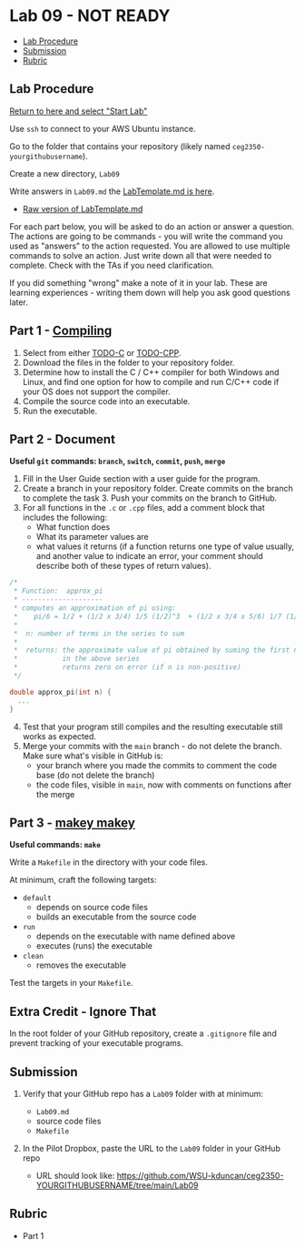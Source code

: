 # Lab 09 - NOT READY

- [Lab Procedure](#Lab-Procedure)
- [Submission](#Submission)
- [Rubric](#Rubric)

## Lab Procedure

[Return to here and select "Start Lab"](https://awsacademy.instructure.com/courses/68834/modules/items/6128516)

Use `ssh` to connect to your AWS Ubuntu instance.

Go to the folder that contains your repository (likely named `ceg2350-yourgithubusername`).

Create a new directory, `Lab09`

Write answers in `Lab09.md` the [LabTemplate.md is here](LabTemplate.md).

- [Raw version of LabTemplate.md](https://raw.githubusercontent.com/pattonsgirl/CEG2350/main/Labs/Lab09/LabTemplate.md)

For each part below, you will be asked to do an action or answer a question. The actions are going to be commands - you will write the command you used as "answers" to the action requested. You are allowed to use multiple commands to solve an action. Just write down all that were needed to complete. Check with the TAs if you need clarification.

If you did something "wrong" make a note of it in your lab. These are learning experiences - writing them down will help you ask good questions later.

## Part 1 - [Compiling](https://xkcd.com/303/)

1. Select from either [TODO-C](TODO-C) or [TODO-CPP](TODO-CPP).
2. Download the files in the folder to your repository folder.
3. Determine how to install the C / C++ compiler for both Windows and Linux, and find one option for how to compile and run C/C++ code if your OS does not support the compiler.
4. Compile the source code into an executable.
5. Run the executable.

## Part 2 - Document

**Useful `git` commands: `branch`, `switch`, `commit`, `push`, `merge`**

1. Fill in the User Guide section with a user guide for the program.
2. Create a branch in your repository folder.  Create commits on the branch to complete the task 3.  Push your commits on the branch to GitHub.
3. For all functions in the `.c` or `.cpp` files, add a comment block that includes the following:
   - What function does
   - What its parameter values are
   - what values it returns (if a function returns one type of value usually, and another value to indicate an error, your comment should describe both of these types of return values).
```cpp
/*
 * Function:  approx_pi 
 * --------------------
 * computes an approximation of pi using:
 *    pi/6 = 1/2 + (1/2 x 3/4) 1/5 (1/2)^3  + (1/2 x 3/4 x 5/6) 1/7 (1/2)^5 +
 *
 *  n: number of terms in the series to sum
 *
 *  returns: the approximate value of pi obtained by suming the first n terms
 *           in the above series
 *           returns zero on error (if n is non-positive)
 */

double approx_pi(int n) {
  ...
}
```
4. Test that your program still compiles and the resulting executable still works as expected.
5. Merge your commits with the `main` branch - do not delete the branch.  Make sure what's visible in GitHub is:
   - your branch where you made the commits to comment the code base (do not delete the branch)
   - the code files, visible in `main`, now with comments on functions after the merge

## Part 3 - [makey makey](https://www.youtube.com/watch?v=X1mYalegtdI&ab_channel=MakeyMakey)

**Useful commands: `make`**

Write a `Makefile` in the directory with your code files.

At minimum, craft the following targets:
- `default`
   - depends on source code files
   - builds an executable from the source code
- `run`
   - depends on the executable with name defined above
   - executes (runs) the executable
- `clean`
   - removes the executable

Test the targets in your `Makefile`.

## Extra Credit - Ignore That

In the root folder of your GitHub repository, create a `.gitignore` file and prevent tracking of your executable programs.  

## Submission

1. Verify that your GitHub repo has a `Lab09` folder with at minimum:

   - `Lab09.md`
   - source code files
   - `Makefile`

2. In the Pilot Dropbox, paste the URL to the `Lab09` folder in your GitHub repo
   - URL should look like: https://github.com/WSU-kduncan/ceg2350-YOURGITHUBUSERNAME/tree/main/Lab09

## Rubric

- Part 1